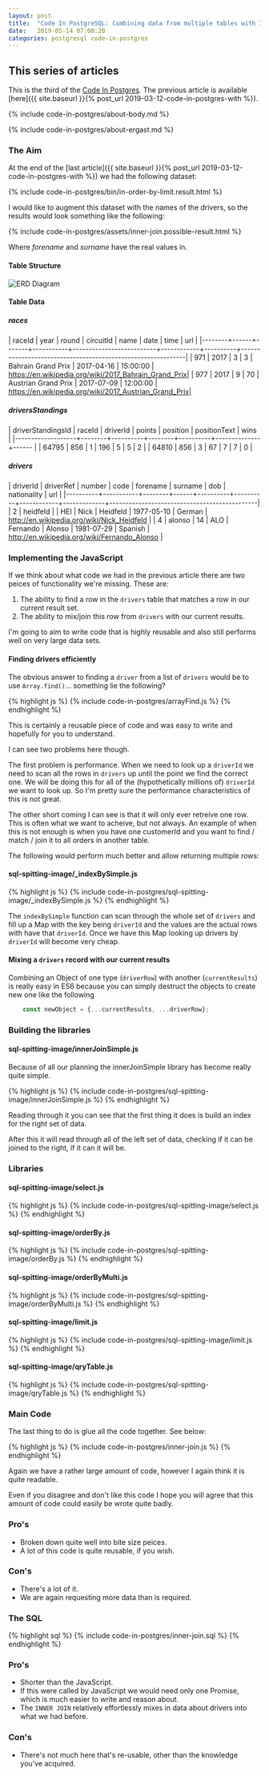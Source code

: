 ```yaml
---
layout: post
title:  "Code In PostgreSQL: Combining data from multiple tables with INNER JOIN"
date:   2019-05-14 07:00:20
categories: postgresql code-in-postgres
---
```


## This series of articles

This is the third of the [Code In Postgres](/code-in-postgres/). The previous article is available [here]({{ site.baseurl }}{% post_url 2019-03-12-code-in-postgres-with %}).

{% include code-in-postgres/about-body.md %}

{% include code-in-postgres/about-ergast.md %}

### The Aim

At the end of the [last article]({{ site.baseurl }}{% post_url 2019-03-12-code-in-postgres-with %}) we had the following dataset:

{% include code-in-postgres/bin/in-order-by-limit.result.html %}

I would like to augment this dataset with the names of the drivers, so the results would look something like the following:

{% include code-in-postgres/assets/inner-join.possible-result.html %}

Where <i>forename</i> and <i>surname</i> have the real values in.

#### Table Structure

![ERD Diagram](/images/2019-05-15-code-in-postgres-inner-join.erd.png)


#### Table Data


##### races

| raceId | year | round | circuitId |           name           |    date    |   time   |                             url                             |
|--------+------+-------+-----------+--------------------------+------------+----------+-------------------------------------------------------------|
|    971 | 2017 |     3 |         3 | Bahrain Grand Prix       | 2017-04-16 | 15:00:00 | https://en.wikipedia.org/wiki/2017_Bahrain_Grand_Prix|
|    977 | 2017 |     9 |        70 | Austrian Grand Prix      | 2017-07-09 | 12:00:00 | https://en.wikipedia.org/wiki/2017_Austrian_Grand_Prix|


##### driversStandings

| driverStandingsId | raceId | driverId | points | position | positionText | wins |
|-------------------+--------+----------+--------+----------+--------------+------ |
|             64795 |    856 |        1 |    196 |        5 | 5            |    2 |
|             64810 |    856 |        3 |     67 |        7 | 7            |    0 |

##### drivers

| driverId | driverRef | number | code | forename | surname  |    dob     | nationality |                     url                      |
|----------+-----------+--------+------+----------+----------+------------+-------------+----------------------------------------------|
|        2 | heidfeld  |        | HEI  | Nick     | Heidfeld | 1977-05-10 | German      | http://en.wikipedia.org/wiki/Nick_Heidfeld |
|        4 | alonso    |     14 | ALO  | Fernando | Alonso   | 1981-07-29 | Spanish     | http://en.wikipedia.org/wiki/Fernando_Alonso |

### Implementing the JavaScript

If we think about what code we had in the previous article there are two peices of functionality  we're missing. These are:

 1. The ability to find a row in the `drivers` table that matches a row in our current result set.
 2. The ability to mix/join this row from `drivers` with our current results.

I'm going to aim to write code that is highly reusable and also still performs well on very large data sets.

#### Finding drivers efficiently

The obvious answer to finding a `driver` from a list of `drivers` would be to use `Array.find()`... something lie the following?

{% highlight js %}
{% include code-in-postgres/arrayFind.js %}
{% endhighlight %}

This is certainly a reusable piece of code and was easy to write and hopefully for you to understand.

I can see two problems here though.

The first problem is performance. When we need to look up a `driverId` we need to scan all the rows in `drivers` up until the point we find the correct one. We will be doing this for all of the (hypothetically millions of) `driverId` we want to look up. So I'm pretty sure the performance characteristics of this is not great.

The other short coming I can see is that it will only ever retreive one row. This is often what we want to acheive, but not always. An example of when this is not enough is when you have one customerId and you want to find / match / join it to all orders in another table.

The following would perform much better and allow returning multiple rows:

#### sql-spitting-image/_indexBySimple.js
{% highlight js %}
{% include code-in-postgres/sql-spitting-image/_indexBySimple.js %}
{% endhighlight %}

The `indexBySimple` function can scan through the whole set of `drivers` and fill up a Map with the key being `driverId` and the values are the actual rows with have that `driverId`.  Once we have this Map looking up drivers by `driverId` will become very cheap.

#### Mixing a `drivers` record with our current results

Combining an Object of one type (`driverRow`) with another (`currentResults`) is really easy in ES6 because you can simply destruct the objects to create new one like the following

```js
    const newObject = {...currentResults, ...driverRow};
```

### Building the libraries

#### sql-spitting-image/innerJoinSimple.js

Because of all our planning the innerJoinSimple library has become really quite simple.

{% highlight js %}
{% include code-in-postgres/sql-spitting-image/innerJoinSimple.js %}
{% endhighlight %}

Reading through it you can see that the first thing it does is build an index for the right set of data.

After this it will read through all of the left set of data, checking if it can be joined to the right, if it can it will be.

### Libraries

#### sql-spitting-image/select.js

{% highlight js %}
{% include code-in-postgres/sql-spitting-image/select.js %}
{% endhighlight %}

#### sql-spitting-image/orderBy.js

{% highlight js %}
{% include code-in-postgres/sql-spitting-image/orderBy.js %}
{% endhighlight %}

#### sql-spitting-image/orderByMulti.js

{% highlight js %}
{% include code-in-postgres/sql-spitting-image/orderByMulti.js %}
{% endhighlight %}

#### sql-spitting-image/limit.js

{% highlight js %}
{% include code-in-postgres/sql-spitting-image/limit.js %}
{% endhighlight %}

#### sql-spitting-image/qryTable.js

{% highlight js %}
{% include code-in-postgres/sql-spitting-image/qryTable.js %}
{% endhighlight %}


### Main Code

The last thing to do is glue all the code together. See below:

{% highlight js %}
{% include code-in-postgres/inner-join.js %}
{% endhighlight %}

Again we have a rather large amount of code, however I again think it is quite readable.

Even if you disagree and don't like this code I hope you will agree that this amount of code could easily be wrote quite badly.

### Pro's

 * Broken down quite well into bite size peices.
 * A lot of this code is quite reusable, if you wish.

### Con's

 * There's a lot of it.
 * We are again requesting more data than is required.

### The SQL

{% highlight sql %}
{% include code-in-postgres/inner-join.sql %}
{% endhighlight %}

### Pro's

 * Shorter than the JavaScript.
 * If this were called by JavaScript we would need only one Promise, which is much easier to write and reason about.
 * The `INNER JOIN` relatively effortlessly mixes in data about drivers into what we had before.

### Con's

 * There's not much here that's re-usable, other than the knowledge you've acquired.

<script>
(function() {
    {% include jekyll-create-sections-from-headers.js %}
    {% include code-in-postgres/create-sections-to-support.js %}
}())
</script>
<style>
    {% include code-in-postgres/compare.css %}
</style>
